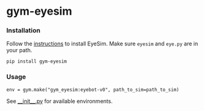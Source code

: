 # gym-eyesim

### Installation

Follow the [instructions](http://robotics.ee.uwa.edu.au/eyesim/) to install EyeSim.
Make sure `eyesim` and `eye.py` are in your path.

`
pip install gym-eyesim
`


### Usage

`
env = gym.make("gym_eyesim:eyebot-v0", path_to_sim=path_to_sim)
`

See [\_\_init\_\_.py](https://gitlab.com/felixwege/gym-eyesim/blob/master/gym_eyesim/__init__.py) for available environments.
